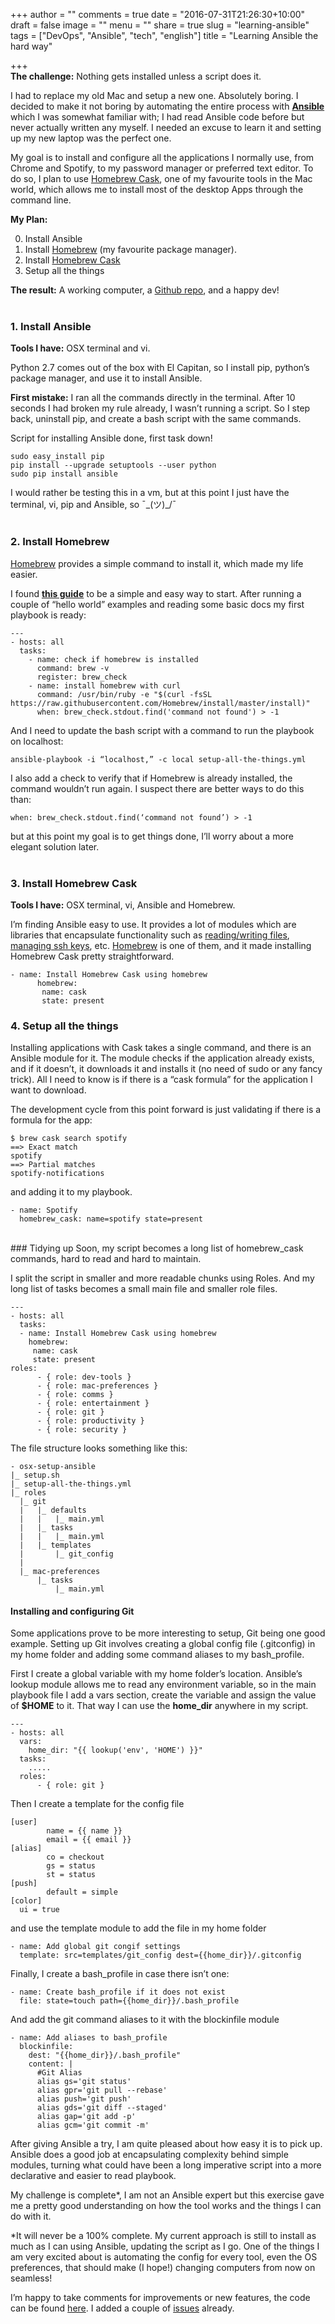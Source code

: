 +++
author = ""
comments = true
date = "2016-07-31T21:26:30+10:00"
draft = false
image = ""
menu = ""
share = true
slug = "learning-ansible"
tags = ["DevOps", "Ansible", "tech", "english"]
title = "Learning Ansible the hard way"

+++
<br>
**The challenge:** Nothing gets installed unless a script does it.

I had to replace my old Mac and setup a new one. Absolutely boring. I decided to make it not boring by automating the entire process with [**Ansible**](https://docs.ansible.com/) <!--more--> which I was somewhat familiar with; I had read Ansible code before but never actually written any myself. I needed an excuse to learn it and setting up my new laptop was the perfect one.

My goal is to install and configure all the applications I normally use, from Chrome and Spotify, to my password manager or preferred text editor. To do so, I plan to use [Homebrew Cask](https://caskroom.github.io/), one of my favourite tools in the Mac world, which allows me to install most of the desktop Apps through the command line.

**My Plan:**

0. Install Ansible
0. Install [Homebrew](http://brew.sh/) (my favourite package manager).
0. Install [Homebrew Cask](https://caskroom.github.io/)
0. Setup all the things

**The result:** A working computer, a [Github repo](https://github.com/pameck/osx-setup-ansible/), and a happy dev!
<br><br>

### 1. Install Ansible
**Tools I have:** OSX terminal and vi.

Python 2.7 comes out of the box with El Capitan, so I install pip, python’s package manager, and use it to install Ansible.

**First mistake:** I ran all the commands directly in the terminal. After 10 seconds I had broken my rule already, I wasn’t running a script. So I step back, uninstall pip, and create a bash script with the same commands.

Script for installing Ansible done, first task down!

```
sudo easy_install pip
pip install --upgrade setuptools --user python
sudo pip install ansible
```
I would rather be testing this in a vm, but at this point I just have the terminal, vi, pip and Ansible, so ¯\_(ツ)_/¯
<br><br>

### 2. Install Homebrew
[Homebrew](http://brew.sh/) provides a simple command to install it, which made my life easier.

I found [**this guide**](http://ansible.pickle.io/post/86598332429/running-ansible-playbook-in-localhost) to be a simple and easy way to start. After running a couple of “hello world” examples and reading some basic docs my first playbook is ready:

```
---
- hosts: all
  tasks:
    - name: check if homebrew is installed
      command: brew -v
      register: brew_check
    - name: install homebrew with curl
      command: /usr/bin/ruby -e "$(curl -fsSL https://raw.githubusercontent.com/Homebrew/install/master/install)"
      when: brew_check.stdout.find('command not found') > -1
```

And I need to update the bash script with a command to run the playbook on localhost:

```
ansible-playbook -i “localhost,” -c local setup-all-the-things.yml
```

I also add a check to verify that if Homebrew is already installed, the command wouldn’t run again. I suspect there are better ways to do this than:

```
when: brew_check.stdout.find(‘command not found’) > -1
```

but at this point my goal is to get things done, I’ll worry about a more elegant solution later.
<br><br>

### 3. Install Homebrew Cask
**Tools I have:** OSX terminal, vi, Ansible and Homebrew.

I’m finding Ansible easy to use. It provides a lot of modules which are libraries that encapsulate functionality such as [reading/writing files](https://docs.ansible.com/ansible/list_of_files_modules.html), [managing ssh keys](https://docs.ansible.com/ansible/authorized_key_module.html), etc. [Homebrew](https://docs.ansible.com/ansible/homebrew_module.html) is one of them, and it made installing Homebrew Cask pretty straightforward.

```
- name: Install Homebrew Cask using homebrew
      homebrew:
       name: cask
       state: present
```

### 4. Setup all the things
Installing applications with Cask takes a single command, and there is an Ansible module for it. The module checks if the application already exists, and if it doesn’t, it downloads it and installs it (no need of sudo or any fancy trick). All I need to know is if there is a “cask formula” for the application I want to download.

The development cycle from this point forward is just validating if there is a formula for the app:

```
$ brew cask search spotify
==> Exact match
spotify
==> Partial matches
spotify-notifications
```

and adding it to my playbook.

```
- name: Spotify
  homebrew_cask: name=spotify state=present
```
<br>
### Tidying up
Soon, my script becomes a long list of homebrew_cask commands, hard to read and hard to maintain.

I split the script in smaller and more readable chunks using Roles. And my long list of tasks becomes a small main file and smaller role files.

```
---
- hosts: all
  tasks:
  - name: Install Homebrew Cask using homebrew
    homebrew:
     name: cask
     state: present
roles:
      - { role: dev-tools }
      - { role: mac-preferences }
      - { role: comms }
      - { role: entertainment }
      - { role: git }
      - { role: productivity }
      - { role: security }
```

The file structure looks something like this:

```
- osx-setup-ansible
|_ setup.sh
|_ setup-all-the-things.yml
|_ roles
  |_ git
  |   |_ defaults
  |   |   |_ main.yml
  |   |_ tasks
  |   |   |_ main.yml
  |   |_ templates
  |       |_ git_config
  |
  |_ mac-preferences
      |_ tasks
          |_ main.yml
```

#### Installing and configuring Git
Some applications prove to be more interesting to setup, Git being one good example. Setting up Git involves creating a global config file (.gitconfig) in my home folder and adding some command aliases to my bash_profile.

First I create a global variable with my home folder’s location. Ansible’s lookup module allows me to read any environment variable, so in the main playbook file I add a vars section, create the variable and assign the value of **$HOME** to it. That way I can use the **home_dir** anywhere in my script.

```
---
- hosts: all
  vars:
    home_dir: "{{ lookup('env', 'HOME') }}"
  tasks:
    .....
  roles:
      - { role: git }
```

Then I create a template for the config file

```
[user]
        name = {{ name }}
        email = {{ email }}
[alias]
        co = checkout
        gs = status
        st = status
[push]
        default = simple
[color]
  ui = true
```

and use the template module to add the file in my home folder
```
- name: Add global git congif settings
  template: src=templates/git_config dest={{home_dir}}/.gitconfig
```
Finally, I create a bash_profile in case there isn’t one:
```
- name: Create bash_profile if it does not exist
  file: state=touch path={{home_dir}}/.bash_profile
```
And add the git command aliases to it with the blockinfile module
```
- name: Add aliases to bash_profile
  blockinfile:
    dest: "{{home_dir}}/.bash_profile"
    content: |
      #Git Alias
      alias gs='git status'
      alias gpr='git pull --rebase'
      alias push='git push'
      alias gds='git diff --staged'
      alias gap='git add -p'
      alias gcm='git commit -m'
```
After giving Ansible a try, I am quite pleased about how easy it is to pick up. Ansible does a good job at encapsulating complexity behind simple modules, turning what could have been a long imperative script into a more declarative and easier to read playbook.

My challenge is complete*, I am not an Ansible expert but this exercise gave me a pretty good understanding on how the tool works and the things I can do with it.

*It will never be a 100% complete. My current approach is still to install as much as I can using Ansible, updating the script as I go. One of the things I am very excited about is automating the config for every tool, even the OS preferences, that should make (I hope!) changing computers from now on seamless!

I’m happy to take comments for improvements or new features, the code can be found [here](https://github.com/pameck/osx-setup-ansible/). I added a couple of [issues](https://github.com/pameck/osx-setup-ansible/issues) already.